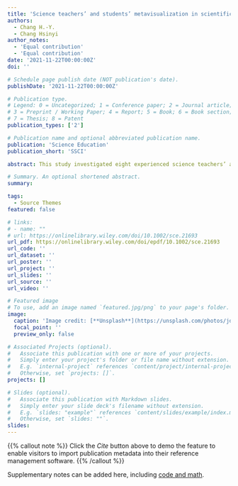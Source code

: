 ```yaml
---
title: 'Science teachers’ and students’ metavisualization in scientific modeling. 106, 448-475'
authors:
  - Chang H.-Y. 
  - Chang Hsinyi
author_notes:
  - 'Equal contribution'
  - 'Equal contribution'
date: '2021-11-22T00:00:00Z'
doi: ''

# Schedule page publish date (NOT publication's date).
publishDate: '2021-11-22T00:00:00Z'

# Publication type.
# Legend: 0 = Uncategorized; 1 = Conference paper; 2 = Journal article;
# 3 = Preprint / Working Paper; 4 = Report; 5 = Book; 6 = Book section;
# 7 = Thesis; 8 = Patent
publication_types: ['2']

# Publication name and optional abbreviated publication name.
publication: 'Science Education'
publication_short: 'SSCI'

abstract: This study investigated eight experienced science teachers’ and eight senior high school students’ metavisualization when they drew models to represent their concepts of carbon cycling. Qualitative data collection techniques including think-aloud tasks and follow-up retrospective interviews were employed. The purposes of the study included (1) to propose a framework differentiating performance levels leading to metavisual competence; and (2) to identify students’ metavisualization difficulties by comparing experienced teachers’ and novice students’ performances. Four aspects of metavisualization were investigated, including use of epistemic knowledge of visualization, demonstration of metacognition in visualization, use of judgment criteria, and use of metavisual strategies. Levels of progression from none or less to sufficient metavisual competence were proposed based on the participants’ metavisualization performances. Three types of epistemic knowledge of visualization were identified, namely, a view of visualization as a learning or expression tool, a static view of representation and target, and a dynamic view between purposeful visualization and knowledge construction. Five types of metavisual strategies were also identified, namely, resourcing, focusing, inducting, deducing, and perfecting strategies. Comparison of the teachers’ and students’ metavisualization indicates that the experienced teachers demonstrated distinctive metacognition and metavisual strategies that helped them achieve the goal of fluent visualization. The findings provide insights into how to support individuals’ development of metavisual competence for scientific modeling.

# Summary. An optional shortened abstract.
summary: 

tags:
  - Source Themes
featured: false

# links:
# - name: ""
# url: https://onlinelibrary.wiley.com/doi/10.1002/sce.21693
url_pdf: https://onlinelibrary.wiley.com/doi/epdf/10.1002/sce.21693
url_code: ''
url_dataset: ''
url_poster: ''
url_project: ''
url_slides: ''
url_source: ''
url_video: ''

# Featured image
# To use, add an image named `featured.jpg/png` to your page's folder.
image:
  caption: 'Image credit: [**Unsplash**](https://unsplash.com/photos/jdD8gXaTZsc)'
  focal_point: ''
  preview_only: false

# Associated Projects (optional).
#   Associate this publication with one or more of your projects.
#   Simply enter your project's folder or file name without extension.
#   E.g. `internal-project` references `content/project/internal-project/index.md`.
#   Otherwise, set `projects: []`.
projects: []

# Slides (optional).
#   Associate this publication with Markdown slides.
#   Simply enter your slide deck's filename without extension.
#   E.g. `slides: "example"` references `content/slides/example/index.md`.
#   Otherwise, set `slides: ""`.
slides:
---
```


{{% callout note %}}
Click the _Cite_ button above to demo the feature to enable visitors to import publication metadata into their reference management software.
{{% /callout %}}

Supplementary notes can be added here, including [code and math](https://wowchemy.com/docs/content/writing-markdown-latex/).
